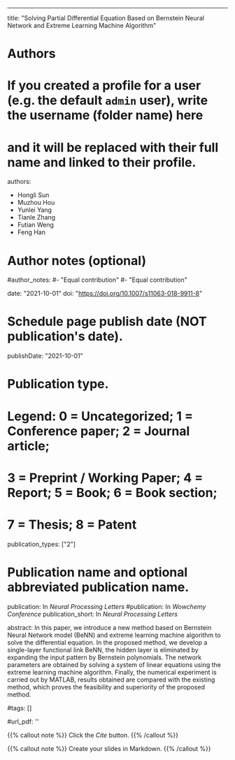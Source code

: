 ---
title: "Solving Partial Differential Equation Based on Bernstein Neural Network and Extreme Learning Machine Algorithm"

# Authors
# If you created a profile for a user (e.g. the default `admin` user), write the username (folder name) here 
# and it will be replaced with their full name and linked to their profile.
authors:
- Hongli Sun
- Muzhou Hou
- Yunlei Yang
- Tianle Zhang
- Futian Weng
- Feng Han

# Author notes (optional)
#author_notes:
#- "Equal contribution"
#- "Equal contribution"

date: "2021-10-01"
doi: "https://doi.org/10.1007/s11063-018-9911-8"

# Schedule page publish date (NOT publication's date).
publishDate: "2021-10-01"

# Publication type.
# Legend: 0 = Uncategorized; 1 = Conference paper; 2 = Journal article;
# 3 = Preprint / Working Paper; 4 = Report; 5 = Book; 6 = Book section;
# 7 = Thesis; 8 = Patent
publication_types: ["2"]

# Publication name and optional abbreviated publication name.
publication: In *Neural Processing Letters*
#publication: In *Wowchemy Conference*
publication_short: In *Neural Processing Letters*

abstract: In this paper, we introduce a new method based on Bernstein Neural Network model (BeNN) and extreme learning machine algorithm to solve the differential equation. In the proposed method, we develop a single-layer functional link BeNN, the hidden layer is eliminated by expanding the input pattern by Bernstein polynomials. The network parameters are obtained by solving a system of linear equations using the extreme learning machine algorithm. Finally, the numerical experiment is carried out by MATLAB, results obtained are compared with the existing method, which proves the feasibility and superiority of the proposed method.


#tags: []

#url_pdf: ''


{{% callout note %}}
Click the *Cite* button.
{{% /callout %}}

{{% callout note %}}
Create your slides in Markdown.
{{% /callout %}}

